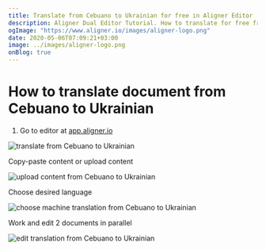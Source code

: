 ```yaml
---
title: Translate from Cebuano to Ukrainian for free in Aligner Editor
description: Aligner Dual Editor Tutorial. How to translate for free from Cebuano to Ukrainian. Aligner is multilingual document management platform. 
ogImage: "https://www.aligner.io/images/aligner-logo.png"
date: 2020-05-06T07:09:21+03:00
image: ../images/aligner-logo.png
onBlog: true
---
```


# How to translate document from Cebuano to Ukrainian

1. Go to editor at [app.aligner.io](https://app.aligner.io "Aligner App web page")

![translate from Cebuano to Ukrainian](../aligner-blank-editor.png "translate from Cebuano to Ukrainian")

Copy-paste content or upload content

![upload content from Cebuano to Ukrainian](../aligner-uploaded-document.png "upload content from Cebuano to Ukrainian")

Choose desired language

![choose machine translation from Cebuano to Ukrainian](../aligner-language-dropdown.png "choose machine translation from Cebuano to Ukrainian")

Work and edit 2 documents in parallel

![edit translation from Cebuano to Ukrainian](../aligner-double-sitded-editor.png "edit translation from Cebuano to Ukrainian")

